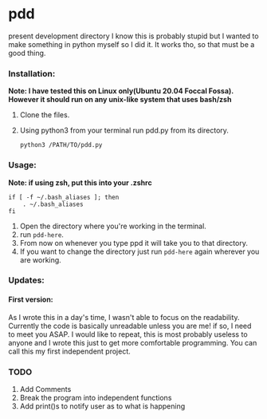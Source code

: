 # pdd
present development directory
I know this is probably stupid but I wanted to make something in python myself so I did it. It works tho, so that must be a good thing.

### Installation:
**Note: I have tested this on Linux only(Ubuntu 20.04 Foccal Fossa). However it should run on any unix-like system that uses bash/zsh**
1. Clone the files.
2. Using python3 from your terminal run pdd.py from its directory.
   
   `python3 /PATH/TO/pdd.py`

### Usage:
**Note: if using zsh, put this into your .zshrc**
                                          
```
if [ -f ~/.bash_aliases ]; then
    . ~/.bash_aliases
fi
```
1. Open the directory where you're working in the terminal. 
2. run `pdd-here`.
3. From now on whenever you type ppd it will take you to that directory.
4. If you want to change the directory just run `pdd-here` again wherever you are working.

### Updates:
#### First version:
As I wrote this in a day's time, I wasn't able to focus on the readability. Currently the code is basically unreadable unless you are me! if so, I need to meet you ASAP. I would like to repeat, this is most probably useless to anyone and I wrote this just to get more comfortable programming. You can call this my first independent project.

### TODO
1. Add Comments
2. Break the program into independent functions
3. Add print()s to notify user as to what is happening
